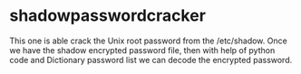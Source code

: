 # shadowpasswordcracker

This one is able crack the Unix root password from the /etc/shadow.
Once we have the shadow encrypted password file, then with help of  python code and Dictionary password list we can decode the encrypted password.
